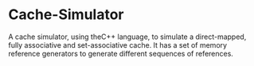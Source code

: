 # Cache-Simulator
A cache simulator, using theC++ language, to simulate a direct-mapped, fully associative and set-associative cache. It has a set of memory reference generators to generate different sequences of references.
